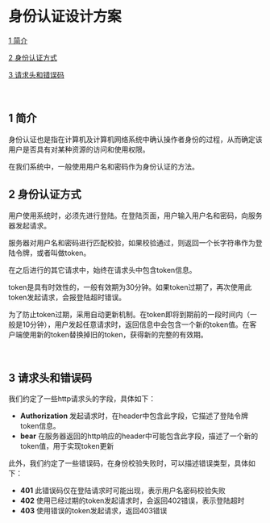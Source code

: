 # 身份认证设计方案
[1  简介](#user-content-1--简介)

[2  身份认证方式](#user-content-2--身份认证方式)

[3  请求头和错误码](#user-content-3--请求头和错误码)

​	

##  1  简介

身份认证也是指在计算机及计算机网络系统中确认操作者身份的过程，从而确定该用户是否具有对某种资源的访问和使用权限。

在我们系统中，一般使用用户名和密码作为身份认证的方法。



##  2  身份认证方式

用户使用系统时，必须先进行登陆。在登陆页面，用户输入用户名和密码，向服务器发起请求。

服务器对用户名和密码进行匹配校验，如果校验通过，则返回一个长字符串作为登陆令牌，或者叫做token。

在之后进行的其它请求中，始终在请求头中包含token信息。

token是具有时效性的，一般有效期为30分钟。如果token过期了，再次使用此token发起请求，会报登陆超时错误。

为了防止token过期，采用自动更新机制。在token即将到期前的一段时间内（一般是10分钟），用户发起任意请求时，返回信息中会包含一个新的token值。在客户端使用新的token替换掉旧的token，获得新的完整的有效期。

​	

##  3  请求头和错误码

我们约定了一些http请求头的字段，具体如下：

- **Authorization**   发起请求时，在header中包含此字段，它描述了登陆令牌token信息。
- **bear**   在服务器返回的http响应的header中可能包含此字段，描述了一个新的token值，用于实现token更新

此外，我们约定了一些错误码，在身份校验失败时，可以描述错误类型，具体如下：

- **401**   此错误码仅在登陆请求时可能出现，表示用户名密码校验失败
- **402**   使用已经过期的token发起请求时，会返回402错误，表示登陆超时
- **403**   使用错误的token发起请求，返回403错误


